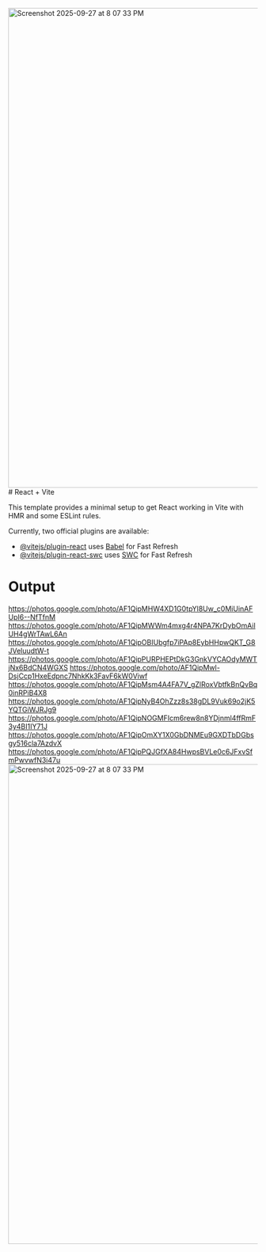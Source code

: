 <img width="1854" height="970" alt="Screenshot 2025-09-27 at 8 07 33 PM" src="https://github.com/user-attachments/assets/a797371a-83b5-44db-8952-3654ded4cd93" /># React + Vite

This template provides a minimal setup to get React working in Vite with HMR and some ESLint rules.

Currently, two official plugins are available:

- [@vitejs/plugin-react](https://github.com/vitejs/vite-plugin-react/blob/main/packages/plugin-react/README.md) uses [Babel](https://babeljs.io/) for Fast Refresh
- [@vitejs/plugin-react-swc](https://github.com/vitejs/vite-plugin-react-swc) uses [SWC](https://swc.rs/) for Fast Refresh

# Output

https://photos.google.com/photo/AF1QipMHW4XD1G0tpYl8Uw_c0MiUinAFUpI6--NfTfnM
https://photos.google.com/photo/AF1QipMWWm4mxg4r4NPA7KrDybOmAilUH4gWrTAwL6An
https://photos.google.com/photo/AF1QipOBIUbgfp7iPAp8EybHHpwQKT_G8JVeluudtW-t
https://photos.google.com/photo/AF1QipPURPHEPtDkG3GnkVYCAOdyMWTjNx6BdCN4WGXS
https://photos.google.com/photo/AF1QipMwl-DsjCcp1HxeEdpnc7NhkKk3FavF6kW0Viwf
https://photos.google.com/photo/AF1QipMsm4A4FA7V_gZlRoxVbtfkBnQvBq0inRPiB4X8
https://photos.google.com/photo/AF1QipNyB4OhZzz8s38gDL9Vuk69o2jK5YQTGiWJRJg9
https://photos.google.com/photo/AF1QipNOGMFIcm6rew8n8YDjnml4ffRmF3y4BI1IY71J
https://photos.google.com/photo/AF1QipOmXY1X0GbDNMEu9GXDTbDGbsgy516cla7AzdvX
https://photos.google.com/photo/AF1QipPQJGfXA84HwpsBVLe0c6JFxvSfmPwvwfN3i47u
<img width="1854" height="970" alt="Screenshot 2025-09-27 at 8 07 33 PM" src="https://github.com/user-attachments/assets/38a1935f-9ce8-43ca-9ddf-e83f427499d0" />
